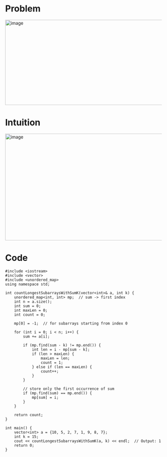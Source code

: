 # Problem
<img width="713" height="274" alt="image" src="https://github.com/user-attachments/assets/7f63c12b-f9bd-418d-887a-29dd2cd74ad7" />

# Intuition
<img width="1033" height="343" alt="image" src="https://github.com/user-attachments/assets/913c2285-c5ab-437a-accc-b3b6630f1823" />


# Code
```
#include <iostream>
#include <vector>
#include <unordered_map>
using namespace std;

int countLongestSubarraysWithSumK(vector<int>& a, int k) {
    unordered_map<int, int> mp;  // sum -> first index
    int n = a.size();
    int sum = 0;
    int maxLen = 0;
    int count = 0;

    mp[0] = -1;  // for subarrays starting from index 0

    for (int i = 0; i < n; i++) {
        sum += a[i];

        if (mp.find(sum - k) != mp.end()) {
            int len = i - mp[sum - k];
            if (len > maxLen) {
                maxLen = len;
                count = 1;
            } else if (len == maxLen) {
                count++;
            }
        }

        // store only the first occurrence of sum
        if (mp.find(sum) == mp.end()) {
            mp[sum] = i;
        }
    }

    return count;
}

int main() {
    vector<int> a = {10, 5, 2, 7, 1, 9, 8, 7};
    int k = 15;
    cout << countLongestSubarraysWithSumK(a, k) << endl;  // Output: 1
    return 0;
}

```
